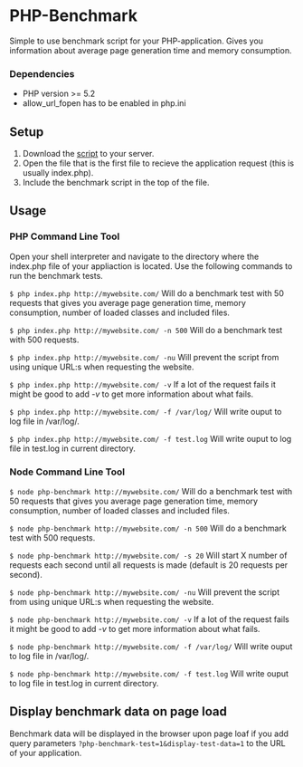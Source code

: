 PHP-Benchmark
=============

Simple to use benchmark script for your PHP-application. Gives you information about average page generation time and memory consumption.

### Dependencies

- PHP version >= 5.2
- allow_url_fopen has to be enabled in php.ini


## Setup

 1. Download the [script](https://raw.github.com/victorjonsson/PHP-Benchmark/master/php-benchmark.php) to your server.
 2. Open the file that is the first file to recieve the application request (this is usually index.php).
 3. Include the benchmark script in the top of the file.


## Usage

### PHP Command Line Tool

Open your shell interpreter and navigate to the directory where the index.php file of your appliaction is located. Use the following commands to run the
benchmark tests.

`$ php index.php http://mywebsite.com/` Will do a benchmark test with 50 requests that gives you average page generation time, memory consumption,
number of loaded classes and included files.

`$ php index.php http://mywebsite.com/ -n 500` Will do a benchmark test with 500 requests.

`$ php index.php http://mywebsite.com/ -nu` Will prevent the script from using unique URL:s when requesting the website.

`$ php index.php http://mywebsite.com/ -v` If a lot of the request fails it might be good to add *-v* to get more information about what fails.

`$ php index.php http://mywebsite.com/ -f /var/log/` Will write ouput to log file in /var/log/.

`$ php index.php http://mywebsite.com/ -f test.log` Will write ouput to log file in test.log in current directory.


### Node Command Line Tool

`$ node php-benchmark http://mywebsite.com/` Will do a benchmark test with 50 requests that gives you average page generation time, memory consumption,
number of loaded classes and included files.

`$ node php-benchmark http://mywebsite.com/ -n 500` Will do a benchmark test with 500 requests.

`$ node php-benchmark http://mywebsite.com/ -s 20` Will start X number of requests each second until all requests is made (default is 20 requests per second).

`$ node php-benchmark http://mywebsite.com/ -nu` Will prevent the script from using unique URL:s when requesting the website.

`$ node php-benchmark http://mywebsite.com/ -v` If a lot of the request fails it might be good to add *-v* to get more information about what fails.

`$ node php-benchmark http://mywebsite.com/ -f /var/log/` Will write ouput to log file in /var/log/.

`$ node php-benchmark http://mywebsite.com/ -f test.log` Will write ouput to log file in test.log in current directory.


## Display benchmark data on page load

Benchmark data will be displayed in the browser upon page loaf if you add query
parameters `?php-benchmark-test=1&display-test-data=1` to the URL of your application.
